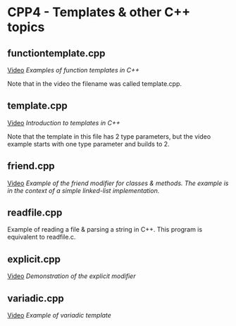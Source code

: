 # CPP4 - Templates & other C++ topics

## functiontemplate.cpp

[Video](https://youtu.be/7PiYpQiPhbU)
*Examples of function templates in C++*

Note that in the video the filename was called template.cpp.

## template.cpp

[Video](https://youtu.be/FTrJQZEuUEE)
*Introduction to templates in C++*

Note that the template in this file has 2 type parameters, but the video example starts with one type parameter and builds to 2.

## friend.cpp

[Video](https://youtu.be/m7RQOpEv9oQ)
*Example of the friend modifier for classes & methods.  The example is in the context of a simple linked-list implementation.*

## readfile.cpp

Example of reading a file & parsing a string in C++.  This program is equivalent to readfile.c.

## explicit.cpp

[Video](https://youtu.be/TaeQWvQGOTw)
*Demonstration of the explicit modifier*

## variadic.cpp

[Video](https://youtu.be/YD3ckx2jEHE)
*Example of variadic template*
